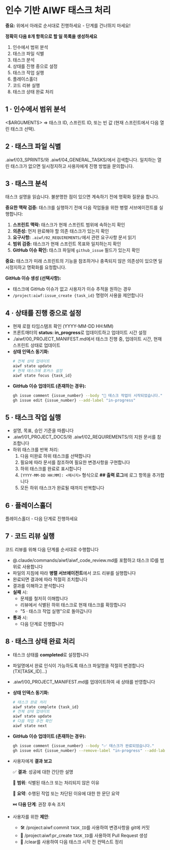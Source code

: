 # 인수 기반 AIWF 태스크 처리

**중요:** 위에서 아래로 순서대로 진행하세요 - 단계를 건너뛰지 마세요!

**정확히 다음 8개 항목으로 할 일 목록을 생성하세요**

1. 인수에서 범위 분석
2. 태스크 파일 식별
3. 태스크 분석
4. 상태를 진행 중으로 설정
5. 태스크 작업 실행
6. 플레이스홀더
7. 코드 리뷰 실행
8. 태스크 상태 완료 처리

## 1 · 인수에서 범위 분석

<$ARGUMENTS> ⇒ 태스크 ID, 스프린트 ID, 또는 빈 값 (현재 스프린트에서 다음 열린 태스크 선택).

## 2 · 태스크 파일 식별

.aiwf/03_SPRINTS/와 .aiwf/04_GENERAL_TASKS/에서 검색합니다.
일치하는 열린 태스크가 없으면 일시정지하고 사용자에게 진행 방법을 문의합니다.

## 3 · 태스크 분석

태스크 설명을 읽습니다. 불분명한 점이 있으면 계속하기 전에 명확화 질문을 합니다.

**중요한 맥락 검증:** 태스크를 실행하기 전에 다음 작업들을 위한 병렬 서브에이전트를 실행합니다:

1. **스프린트 맥락:** 태스크가 현재 스프린트 범위에 속하는지 확인
2. **의존성:** 먼저 완료해야 할 의존 태스크가 있는지 확인
3. **요구사항:** `.aiwf/02_REQUIREMENTS/`에서 관련 요구사항 문서 읽기
4. **범위 검증:** 태스크가 현재 스프린트 목표와 일치하는지 확인
5. **GitHub 이슈 확인:** 태스크 파일에 `github_issue` 필드가 있는지 확인

**중요:** 태스크가 미래 스프린트의 기능을 참조하거나 충족되지 않은 의존성이 있으면 일시정지하고 명확화를 요청합니다.

**GitHub 이슈 생성 (선택사항):**

- 태스크에 GitHub 이슈가 없고 사용자가 이슈 추적을 원하는 경우
- `/project:aiwf:issue_create {task_id}` 명령어 사용을 제안합니다

## 4 · 상태를 진행 중으로 설정

- 현재 로컬 타임스탬프 확인 (YYYY-MM-DD HH:MM)
- 프론트매터의 **status: in_progress**로 업데이트하고 업데이트 시간 설정
- ./aiwf/00_PROJECT_MANIFEST.md에서 태스크 진행 중, 업데이트 시간, 현재 스프린트 상태로 업데이트
- **상태 인덱스 동기화:**
  ```bash
  # 전체 상태 업데이트
  aiwf state update
  # 현재 태스크에 포커스 설정
  aiwf state focus {task_id}
  ```
- **GitHub 이슈 업데이트 (존재하는 경우):**
  ```bash
  gh issue comment {issue_number} --body "🚀 태스크 작업이 시작되었습니다."
  gh issue edit {issue_number} --add-label "in-progress"
  ```

## 5 · 태스크 작업 실행

- 설명, 목표, 승인 기준을 따릅니다
- .aiwf/01_PROJECT_DOCS/와 .aiwf/02_REQUIREMENTS/의 지원 문서를 참조합니다
- 하위 태스크를 반복 처리:
  1. 다음 미완료 하위 태스크를 선택합니다
  2. 필요에 따라 문서를 참조하여 필요한 변경사항을 구현합니다
  3. 하위 태스크를 완료로 표시합니다
  4. `[YYYY-MM-DD HH:MM]: <메시지>` 형식으로 **## 출력 로그**에 로그 항목을 추가합니다
  5. 모든 하위 태스크가 완료될 때까지 반복합니다

## 6 · 플레이스홀더

플레이스홀더 - 다음 단계로 진행하세요

## 7 · 코드 리뷰 실행

코드 리뷰를 위해 다음 단계를 순서대로 수행합니다

- @.claude/commands/aiwf/aiwf_code_review.md를 포함하고 태스크 ID를 범위로 사용합니다
- 파일의 지침에 따라 **병렬 서브에이전트**에서 코드 리뷰를 실행합니다
- 완료되면 결과에 따라 적절히 조치합니다
- 결과를 이해하고 분석합니다
- **실패** 시:
  - 문제를 철저히 이해합니다
  - 리뷰에서 식별된 하위 태스크로 현재 태스크를 확장합니다
  - "5 · 태스크 작업 실행"으로 돌아갑니다
- **통과** 시:
  - 다음 단계로 진행합니다

## 8 · 태스크 상태 완료 처리

- 태스크 상태를 **completed**로 설정합니다
- 파일명에서 완료 인식이 가능하도록 태스크 파일명을 적절히 변경합니다 (TX[TASK_ID]...)
- .aiwf/00_PROJECT_MANIFEST.md를 업데이트하여 새 상태를 반영합니다
- **상태 인덱스 동기화:**
  ```bash
  # 태스크 완료 처리
  aiwf state complete {task_id}
  # 전체 상태 업데이트
  aiwf state update
  # 다음 작업 추천 확인
  aiwf state next
  ```
- **GitHub 이슈 업데이트 (존재하는 경우):**
  ```bash
  gh issue comment {issue_number} --body "✅ 태스크가 완료되었습니다."
  gh issue edit {issue_number} --remove-label "in-progress" --add-label "completed"
  ```
- 사용자에게 **결과 보고**

  ✅ **결과**: 성공에 대한 간단한 설명

  🔎 **범위**: 식별된 태스크 또는 처리되지 않은 이유

  💬 **요약**: 수행된 작업 또는 차단된 이유에 대한 한 문단 요약

  ⏭️ **다음 단계**: 권장 후속 조치

- 사용자를 위한 **제안**:

  - 🛠️ /project:aiwf:commit `TASK_ID`를 사용하여 변경사항을 git에 커밋
  - 🔀 /project:aiwf:pr_create `TASK_ID`를 사용하여 Pull Request 생성
  - 🧹 /clear를 사용하여 다음 태스크 시작 전 컨텍스트 정리
